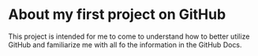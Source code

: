 # About my first project on GitHub

This project is intended for me to come to understand how to better utilize GitHub and familiarize me with all fo the information in the GitHub Docs.


